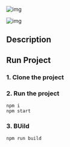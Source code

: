 

![img](https://github.com/nordicgiant2/react-nice-resume/blob/master/public/images/img.jpg?raw=true)



![img](https://github.com/lindelof/particles-bg/raw/master/image/03.jpg?raw=true)

## Description


## Run Project
### 1. Clone the project

### 2. Run the project
```shell
npm i
npm start
```

### 3. BUild
```shell
npm run build
```
